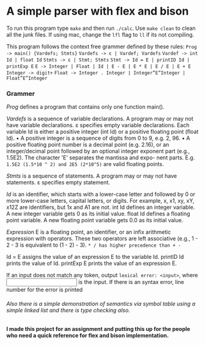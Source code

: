 # A simple parser with flex and bison

To run this program type `make` and then run `./calc`. Use `make clean` to clean all the junk files. If using mac, change the `lfl` flag to `ll` if its not compiling.

This program follows the context free grammer defined by these rules:
`Prog -> main() {Vardefs; Stmts}`
`Vardefs -> ε | Vardef; Vardefs`
`Vardef -> int Id | float Id`
`Stmts -> ε | Stmt; Stmts`
`Stmt -> Id = E | printID Id | printExp E`
`E -> Integer | Float | Id | E - E | E * E | E / E | E + E`
`Integer -> digit+`
`Float -> Integer . Integer | Integer”E”Integer | Float”E”Integer`

### Grammer

*Prog* defines a program that contains only one function main().

*Vardefs* is a sequence of variable declarations. A program may or may not have variable declarations. ε specifies empty variable declarations. Each variable Id is either a positive integer (int Id) or a positive floating point (float Id).
• A positive integer is a sequence of digits from 0 to 9, e.g. 2, 96.
• A positive floating point number is a decimal point (e.g. 2.16), or an integer/decimal point followed
by an optional integer exponent part (e.g., 1.5E2). The character 'E' separates the mantissa and expo- nent parts. E.g. `1.5E2 (1.5*10 ^ 2) and 2E5 (2*10^5)` are valid floating points.

*Stmts* is a sequence of statements. A program may or may not have statements. ε specifies empty statement.

*Id* is an identifier, which starts with a lower-case letter and followed by 0 or more lower-case letters, capital letters, or digits. For example, x, x1, xy, xY, x12Z are identifiers, but 1x and A1 are not. int Id defines an integer variable. A new integer variable gets 0 as its initial value. float Id defines a floating point variable. A new floating point variable gets 0.0 as its initial value.

*Expression* E is a floating point, an identifier, or an infix arithmetic expression with operators. These two operators are left associative (e.g., 1 - 2 - 3 is equivalent to (1 - 2) - 3). `* / has higher precedence than + -`

Id = E assigns the value of an expression E to the variable Id. printID Id prints the value of Id. printExp E prints the value of an expression E.

If an input does not match any token, output `lexical error: <input>`, where <input> is the input.
If there is an syntax error, line number for the error is printed

###### Also there is a simple demonstration of semantics via symbol table using a simple linked list and there is type checking also.

#### I made this project for an assignment and putting this up for the people who need a quick reference for flex and bison implementation.